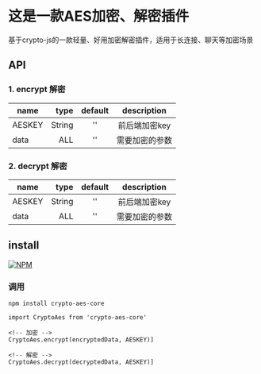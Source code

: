 # 这是一款AES加密、解密插件

  基于crypto-js的一款轻量、好用加密解密插件，适用于长连接、聊天等加密场景


## API
  
  ### 1. encrypt 解密

  name           |     type | default |               description
  -------------- | -------: | :-----: | :-------------------------------------:
  AESKEY         |  String  |  ''     |                 前后端加密key
  data           |  ALL     |  ''     |                 需要加密的参数


  ### 2. decrypt 解密

  name           |     type | default |               description
  -------------- | -------: | :-----: | :-------------------------------------:
  AESKEY         |  String  |  ''     |                 前后端加密key
  data           |  ALL     |  ''     |                 需要加密的参数



## install

[![NPM](https://nodei.co/npm/crypto-aes-core.png)](https://nodei.co/npm/crypto-aes-core/)


### 调用

```
npm install crypto-aes-core

import CryptoAes from 'crypto-aes-core'

<!-- 加密 -->
CryptoAes.encrypt(encryptedData, AESKEY)]

<!-- 解密 -->
CryptoAes.decrypt(decryptedData, AESKEY)]

```
